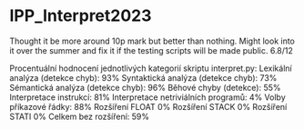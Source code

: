 # IPP_Interpret2023
Thought it be more around 10p  mark but better than nothing.
Might look into it over the summer and fix it if the testing scripts will be made public.
6.8/12

Procentuální hodnocení jednotlivých kategorií skriptu interpret.py:
Lexikální analýza (detekce chyb): 93%
Syntaktická analýza (detekce chyb): 73%
Sémantická analýza (detekce chyb): 96%
Běhové chyby (detekce): 55%
Interpretace instrukcí: 81%
Interpretace netriviálních programů: 4%
Volby příkazové řádky: 88%
Rozšíření FLOAT 0%
Rozšíření STACK 0%
Rozšíření STATI 0%
Celkem bez rozšíření: 59%
